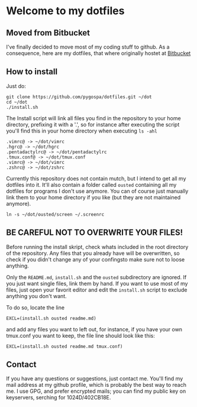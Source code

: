 # Welcome to my dotfiles

## Moved from Bitbucket

I've finally decided to move most of my coding stuff to github. As a consequence, here are my dotfiles, that where originally hostet at [Bitbucket](https://bitbucket.org/pygospa/dotfiles)

## How to install

Just do:

    git clone https://github.com/pygospa/dotfiles.git ~/dot
    cd ~/dot
    ./install.sh

The Install script will link all files you find in the repository to your home directory, prefixing it with a '.', so for instance after executing the script you'll find this in your home directory when executing `ls -ahl`

    .vimrc@ -> ~/dot/vimrc
    .hgrc@ -> ~/dot/hgrc
    .pentadactylrc@ -> ~/dot/pentadactylrc
    .tmux.conf@ -> ~/dot/tmux.conf
    .vimrc@ -> ~/dot/vimrc
    .zshrc@ -> ~/dot/zshrc

Currently this repository does not contain mutch, but I intend to get all my dotfiles into it. It'll also contain a folder called `ousted` containing all my dotfiles for programs I don't use anymore. You can of course just manually link them to your home directory if you like (but they are not maintained anymore).

    ln -s ~/dot/ousted/screen ~/.screenrc

## BE CAREFUL NOT TO OVERWRITE YOUR FILES!

Before running the install skript, check whats included in the root directory of the repository. Any files that you already have will be overwritten, so check if you didn't change any of your confingsto make sure not to loose anything.

Only the `README.md`, `install.sh` and the `ousted` subdirectory are ignored. If you just want single files, link them by hand. If you want to use most of my files, just open your favorit editor and edit the `install.sh` script to exclude anything you don't want. 

To do so, locate the line 

    EXCL=(install.sh ousted readme.md)

and add any files you want to left out, for instance, if you have your own tmux.conf you want to keep, the file line should look like this:

    EXCL=(install.sh ousted readme.md tmux.conf)


## Contact

If you have any questions or suggestions, just contact me. You'll find my mail address at my github profile, which is probably the best way to reach me. I use GPG, and prefer encrypted mails; you can find my public key on keyservers, serching for 1024D/402CB18E.


